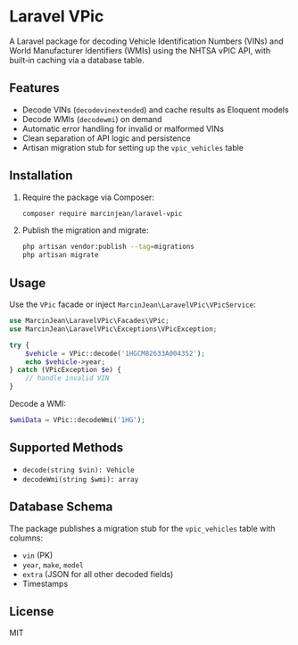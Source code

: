 # Laravel VPic

A Laravel package for decoding Vehicle Identification Numbers (VINs) and World Manufacturer Identifiers (WMIs) using the NHTSA vPIC API, with built‑in caching via a database table.

## Features

* Decode VINs (`decodevinextended`) and cache results as Eloquent models
* Decode WMIs (`decodewmi`) on demand
* Automatic error handling for invalid or malformed VINs
* Clean separation of API logic and persistence
* Artisan migration stub for setting up the `vpic_vehicles` table

## Installation

1. Require the package via Composer:

   ```bash
   composer require marcinjean/laravel-vpic
   ```

2. Publish the migration and migrate:

   ```bash
   php artisan vendor:publish --tag=migrations
   php artisan migrate
   ```

## Usage

Use the `VPic` facade or inject `MarcinJean\LaravelVPic\VPicService`:

```php
use MarcinJean\LaravelVPic\Facades\VPic;
use MarcinJean\LaravelVPic\Exceptions\VPicException;

try {
    $vehicle = VPic::decode('1HGCM82633A004352');
    echo $vehicle->year;
} catch (VPicException $e) {
    // handle invalid VIN
}
```

Decode a WMI:

```php
$wmiData = VPic::decodeWmi('1HG');
```

## Supported Methods

* `decode(string $vin): Vehicle`
* `decodeWmi(string $wmi): array`

## Database Schema

The package publishes a migration stub for the `vpic_vehicles` table with columns:

* `vin` (PK)
* `year`, `make`, `model`
* `extra` (JSON for all other decoded fields)
* Timestamps


## License

MIT

